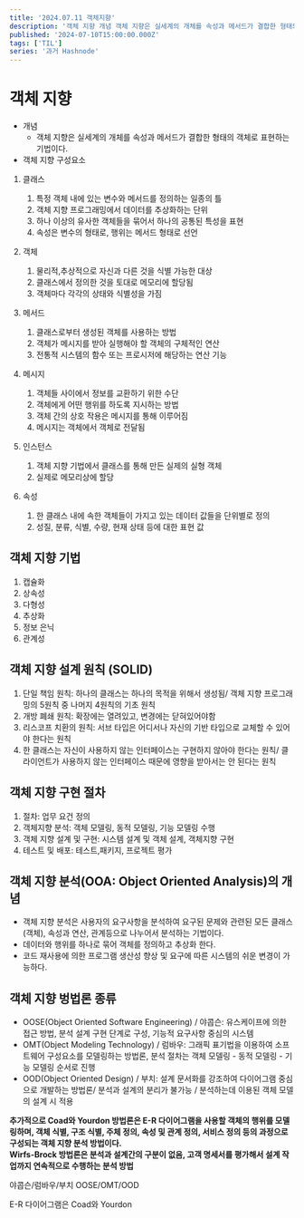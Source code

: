 ```yaml
---
title: '2024.07.11 객체지향'
description: '객체 지향 개념 객체 지향은 실세계의 개체를 속성과 메서드가 결합한 형태의 객체로 표현하는 기법이다. 객체 지향 구성요소 클래스 특정 객체 내에 있는 변수와 메서드를 정의하는 일종의 틀 객체 지향 프로그래밍에서 데이터를 추상화하는 단위 하나 이상의 유사한 객체들을 묶어서 하나의 공통된 특성을 표현 속성은 변수의 형태로, 행위는 메서드 형태로 선언 객체 물리적,추상적으로 자신과 다른 것을 식별 가능한 대상 클래스에서 ...'
published: '2024-07-10T15:00:00.000Z'
tags: ['TIL']
series: '과거 Hashnode'
---
```


# 객체 지향

- 개념
  - 객체 지향은 실세계의 개체를 속성과 메서드가 결합한 형태의 객체로 표현하는 기법이다.
- 객체 지향 구성요소

1. 클래스
   1. 특정 객체 내에 있는 변수와 메서드를 정의하는 일종의 틀
   2. 객체 지향 프로그래밍에서 데이터를 추상화하는 단위
   3. 하나 이상의 유사한 객체들을 묶어서 하나의 공통된 특성을 표현
   4. 속성은 변수의 형태로, 행위는 메서드 형태로 선언

2. 객체
   1. 물리적,추상적으로 자신과 다른 것을 식별 가능한 대상
   2. 클래스에서 정의한 것을 토대로 메모리에 할당됨
   3. 객체마다 각각의 상태와 식별성을 가짐

3. 메서드
   1. 클래스로부터 생성된 객체를 사용하는 방법
   2. 객체가 메시지를 받아 실행해야 할 객체의 구체적인 연산
   3. 전통적 시스템의 함수 또는 프로시저에 해당하는 연산 기능

4. 메시지
   1. 객체들 사이에서 정보를 교환하기 위한 수단
   2. 객체에게 어떤 행위를 하도록 지시하는 방법
   3. 객체 간의 상호 작용은 메시지를 통해 이루어짐
   4. 메시지는 객체에서 객체로 전달됨

5. 인스턴스
   1. 객체 지향 기법에서 클래스를 통해 만든 실제의 실형 객체
   2. 실제로 메모리상에 할당

6. 속성
   1. 한 클래스 내에 속한 객체들이 가지고 있는 데이터 값들을 단위별로 정의
   2. 성질, 분류, 식별, 수량, 현재 상태 등에 대한 표현 값

## 객체 지향 기법

1. 캡슐화
2. 상속성
3. 다형성
4. 추상화
5. 정보 은닉
6. 관계성

## 객체 지향 설계 원칙 (SOLID)

1. 단일 책임 원칙: 하나의 클래스는 하나의 목적을 위해서 생성됨/ 객체 지향 프로그래밍의 5원칙 중 나머지 4원칙의 기초 원칙
2. 개방 폐쇄 원칙: 확장에는 열려있고, 변경에는 닫혀있어야함
3. 리스코프 치환의 원칙: 서브 타입은 어디서나 자신의 기반 타입으로 교체할 수 있어야 한다는 원칙
4. 한 클래스는 자신이 사용하지 않는 인터페이스는 구현하지 않아야 한다는 원칙/ 클라이언트가 사용하지 않는 인터페이스 때문에 영향을 받아서는 안 된다는 원칙

## 객체 지향 구현 절차

1. 절차: 업무 요건 정의
2. 객체지향 분석: 객체 모델링, 동적 모델링, 기능 모델링 수행
3. 객체 지향 설계 및 구현: 시스템 설계 및 객체 설계, 객체지향 구현
4. 테스트 및 배포: 테스트,패키지, 프로젝트 평가

## 객체 지향 분석(OOA: Object Oriented Analysis)의 개념

- 객체 지향 분석은 사용자의 요구사항을 분석하여 요구된 문제와 관련된 모든 클래스(객체), 속성과 연산, 관계등으로 나누어서 분석하는 기법이다.
- 데이터와 행위를 하나로 묶어 객체를 정의하고 추상화 한다.
- 코드 재사용에 의한 프로그램 생산성 향상 및 요구에 따른 시스템의 쉬운 변경이 가능하다.

## 객체 지향 벙법론 종류

- OOSE(Object Oriented Software Engineering) / 야콥슨: 유스케이프에 의한 접근 방법, 분석 설계 구현 단계로 구성, 기능적 요구사항 중심의 시스템
- OMT(Object Modeling Technology) / 럼바우: 그래픽 표기법을 이용하여 소프트웨어 구성요소를 모델링하는 방법론, 분석 절차는 객체 모델링 - 동적 모델링 - 기능 모델링 순서로 진행
- OOD(Object Oriented Design) / 부치: 설계 문서화를 강조하여 다이어그램 중심으로 개발하는 방법론/ 분석과 설계의 분리가 불가능 / 분석하는데 이용된 객체 모델의 설계 시 적용

**추가적으로 Coad와 Yourdon 방법론은 E-R 다이어그램을 사용할 객체의 행위를 모델링하며, 객체 식별, 구조 식별, 주체 정의, 속성 및 관계 정의, 서비스 정의 등의 과정으로 구성되는 객체 지향 분석 방법이다.**  
**Wirfs-Brock 방법론은 분석과 설계간의 구분이 없음, 고객 명세서를 평가해서 설계 작업까지 연속적으로 수행하는 분석 방법**

야콥슨/럼바우/부치 OOSE/OMT/OOD

E-R 다이어그램은 Coad와 Yourdon
